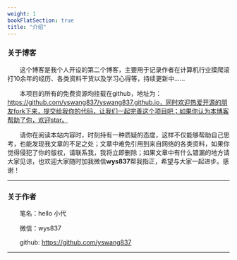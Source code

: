```yaml
---
weight: 1
bookFlatSection: true
title: "介绍"
---
```


### 关于博客

&emsp;&emsp;这个博客是我个人开设的第二个博客，主要用于记录作者在计算机行业摸爬滚打10余年的经历、各类资料干货以及学习心得等，持续更新中......

&emsp;&emsp;本项目的所有的免费资源均挂载在github，地址为：https://github.com/yswang837/yswang837.github.io，同时欢迎热爱开源的朋友fork下来，提交给我你的代码，让我们一起完善这个项目吧；如果你认为本博客帮助了你，欢迎star。

&emsp;&emsp;请你在阅读本站内容时，时刻持有一种质疑的态度，这样不仅能够帮助自己思考，也能发现我文章的不足之处；文章中难免引用到来自网络的各类资料，如果你觉得侵犯了你的版权，请联系我，我将立即删除；如果文章中有什么错漏的地方请大家见谅，也欢迎大家随时加我微信**wys837**帮我指正，希望与大家一起进步。感谢！

---

### 关于作者

&emsp;&emsp;笔名：hello 小代

&emsp;&emsp;微信：wys837

&emsp;&emsp;github: https://github.com/yswang837

---

